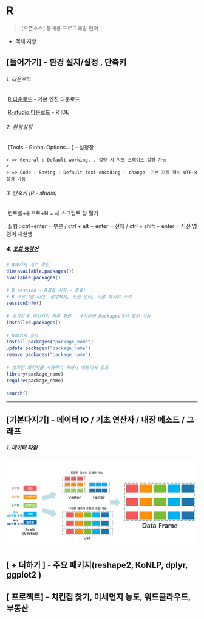 # R

> [오픈소스] 통계용 프로그래밍 언어

- 객체 지향



## [들어가기] - 환경 설치/설정 , 단축키

###### 1. 다운로드

​	[R 다운로드](https://cran.seoul.go.kr/) - 기본 엔진 다운로드

​	[R-studio 다운로드](https://www.rstudio.com/products/rstudio/download/#download) - R IDE



###### 2. 환경설정

​	[Tools - Global Options... ] - 설정창

	> => General : Default working... 설정 시 워크 스페이스 설정 가능 
	>
	> => Code : Saving : Default text encoding - change  기본 저장 형식 UTF-8 설정 가능



###### 3. 단축키 (R - studio) 

​	컨트롤+쉬프트+N = 새 스크립트 창 열기

​	실행 : ctrl+enter = 부분 / ctrl + alt + enter = 전체 / ctrl + shift + enter = 직전 명령어 재실행



##### 4. [조회 명령어](https://github.com/HaYongdae/TIL/blob/master/R/src/start_R.R)

```R
# R페키지 개수 확인
dim(available.packages())
available.packages()

# R session - R콜솔 시작 ~ 종료)
# R 프로그램 버전, 운영체제, 지원 언어, 기본 패키지 조회
sessionInfo()

# 설치된 R 패키지의 목록 확인 - 우하단의 Packages에서 확인 가능
installed.packages()

# R패키지 설치
install.packages("package_name")
update.packages("package_name")
remove.packages("package_name")

# 설치된 패키지를 사용하기 위해서 메모리에 로드
library(package_name)
require(package_name)

search()
```





---



## [기본다지기] - 데이터 IO / 기초 연산자 / 내장 메소드 / 그래프



##### 1. 데이터 타입

![dataType](img/dataType.png)







## [ + 더하기 ] - 주요 패키지(reshape2, KoNLP, dplyr, ggplot2 )

## [ 프로젝트] - 치킨집 찾기, 미세먼지 농도, 워드클라우드, 부동산

